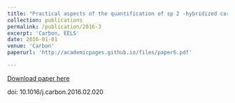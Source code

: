 ```yaml
---
title: "Practical aspects of the quantification of sp 2 -hybridized carbon atoms in diamond-like carbon by electron energy loss spectroscopy"
collection: publications
permalink: /publication/2016-3
excerpt: 'Carbon, EELS'
date: 2016-01-01
venue: 'Carbon'
paperurl: 'http://academicpages.github.io/files/paper6.pdf'

---
```



[Download paper here](http://academicpages.github.io/files/paper6.pdf)

doi: 10.1016/j.carbon.2016.02.020 
